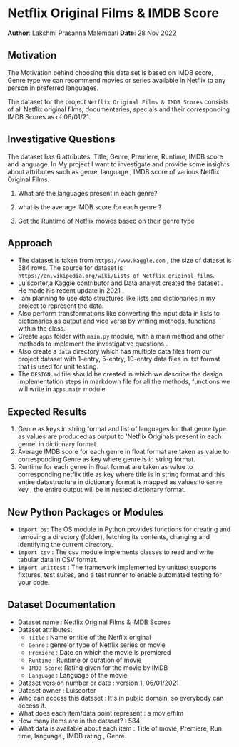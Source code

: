 # Netflix Original Films & IMDB Score

**Author**: Lakshmi Prasanna Malempati 
**Date**: 28 Nov 2022


## Motivation 
  The Motivation behind choosing this data set is based on IMDB score, Genre type we can recommend movies or series available in Netflix to any person in preferred languages.  

The dataset for the project `Netflix Original Films & IMDB Scores` consists of all Netflix original films, documentaries, specials and their corresponding IMDB Scores as of 06/01/21.

## Investigative Questions 
The dataset has 6 attributes: Title, Genre, Premiere, Runtime, IMDB score and language. In My project I want to investigate and provide some insights about attributes such as genre, language , IMDB score of various Netflix Original Films.

1. What are the languages present in each genre?  

2. what is the average IMDB score for each genre ?  

3. Get the Runtime of Netflix movies based on their genre type

## Approach 

* The dataset is taken from `https://www.kaggle.com` , the size of dataset is 584 rows. The source for dataset is `https://en.wikipedia.org/wiki/Lists_of_Netflix_original_films`.
* Luiscorter,a Kaggle contributor and Data analyst created the dataset . He made his recent update in 2021 .
* I am planning to use data structures like lists and dictionaries in my project to represent the data.
* Also perform transformations like converting the input data in lists to dictionaries as output and vice versa by writing methods, functions within the class.
* Create `apps` folder with `main.py` module, with a main method and other methods to implement the investigative questions .
* Also create a `data` directory which has multiple data files from our project dataset with 1-entry, 5-entry, 10-entry data files in .txt format that is used for unit testing.
* The `DESIGN.md` file should be created in which we describe the design implementation steps in markdown file for all the methods, functions we will write in `apps.main` module .

## Expected Results 
1. Genre as keys in string format and list of languages for that genre type as values are produced as output to 'Netflix Originals present in each genre' in dictionary format.
2. Average IMDB score for each genre in float format are taken as value to corresponding Genre as key where genre is in string format.
3. Runtime for each genre in float format are taken as value to corresponding netflix title as key where title is in string format and this entire datastructure in dictionary format is mapped as values to `Genre` key , the entire output will be in nested dictionary format.

## New Python Packages or Modules 

* `import os`: The OS module in Python provides functions for creating and removing a directory (folder), fetching its contents, changing and identifying the current directory.
* `import csv` : The csv module implements classes to read and write tabular data in CSV format.
* `import unittest` : The framework implemented by unittest supports fixtures, test suites, and a test runner to enable automated testing for your code.
 

## Dataset Documentation

* Dataset name : Netflix Original Films & IMDB Scores
* Dataset attributes:
  * `Title` : Name or title of the Netflix original
  * `Genre` : genre or type of Netflix series or movie
  * `Premiere` : Date on which the movie is premiered
  * `Runtime` : Runtime or duration of movie
  * `IMDB Score`: Rating given for the movie by IMDB
  * `Language` : Language of the movie 
* Dataset version number or date : version 1, 06/01/2021
* Dataset owner : Luiscorter
* Who can access this dataset : It's in public domain, so everybody can access it.
* What does each item/data point represent : a movie/film
* How many items are in the dataset? : 584
* What data is available about each item : Title of movie, Premiere, Run time, language , IMDB rating , Genre.
 

